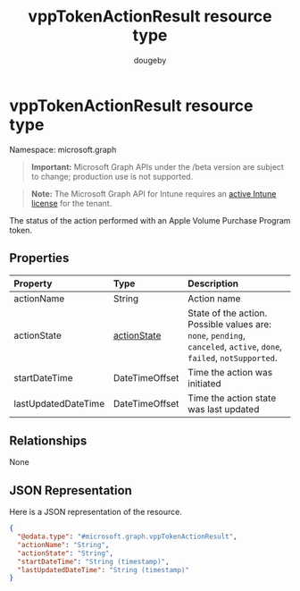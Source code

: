 ﻿---
title: "vppTokenActionResult resource type"
description: "The status of the action performed with an Apple Volume Purchase Program token."
author: "dougeby"
localization_priority: Normal
ms.prod: "intune"
doc_type: resourcePageType
---

# vppTokenActionResult resource type

Namespace: microsoft.graph

> **Important:** Microsoft Graph APIs under the /beta version are subject to change; production use is not supported.

> **Note:** The Microsoft Graph API for Intune requires an [active Intune license](https://go.microsoft.com/fwlink/?linkid=839381) for the tenant.

The status of the action performed with an Apple Volume Purchase Program token.

## Properties

| Property            | Type                                                     | Description                                                                                                          |
| :------------------ | :------------------------------------------------------- | :------------------------------------------------------------------------------------------------------------------- |
| actionName          | String                                                   | Action name                                                                                                          |
| actionState         | [actionState](../resources/intune-shared-actionstate.md) | State of the action. Possible values are: `none`, `pending`, `canceled`, `active`, `done`, `failed`, `notSupported`. |
| startDateTime       | DateTimeOffset                                           | Time the action was initiated                                                                                        |
| lastUpdatedDateTime | DateTimeOffset                                           | Time the action state was last updated                                                                               |

## Relationships

None

## JSON Representation

Here is a JSON representation of the resource.

<!-- {
  "blockType": "resource",
  "@odata.type": "microsoft.graph.vppTokenActionResult"
}
-->

```json
{
  "@odata.type": "#microsoft.graph.vppTokenActionResult",
  "actionName": "String",
  "actionState": "String",
  "startDateTime": "String (timestamp)",
  "lastUpdatedDateTime": "String (timestamp)"
}
```
